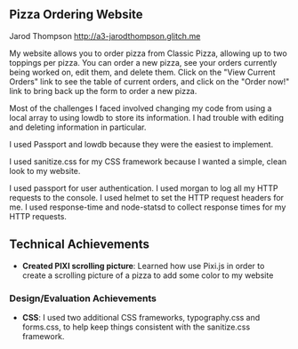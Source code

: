 ## Pizza Ordering Website
Jarod Thompson
http://a3-jarodthompson.glitch.me

My website allows you to order pizza from Classic Pizza, allowing up to two toppings per pizza. 
You can order a new pizza, see your orders currently being worked on, edit them, and delete them.
Click on the "View Current Orders" link to see the table of current orders, and click on the "Order now!"
link to bring back up the form to order a new pizza.

Most of the challenges I faced involved changing my code from using a local array to using lowdb to store its information. 
I had trouble with editing and deleting information in particular.

I used Passport and lowdb because they were the easiest to implement.

I used sanitize.css for my CSS framework because I wanted a simple, clean look to my website.

I used passport for user authentication. 
I used morgan to log all my HTTP requests to the console. 
I used helmet to set the HTTP request headers for me.
I used response-time and node-statsd to collect response times for my HTTP requests.

## Technical Achievements
- **Created PIXI scrolling picture**: Learned how use Pixi.js in order to create a scrolling picture of a pizza to add
                                      some color to my website

### Design/Evaluation Achievements
- **CSS**: I used two additional CSS frameworks, typography.css and forms.css, to help keep things consistent
           with the sanitize.css framework.
